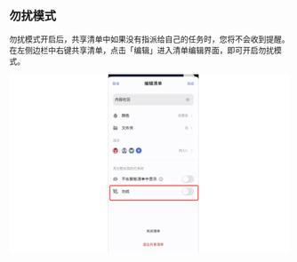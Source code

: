 ## 勿扰模式

勿扰模式开启后，共享清单中如果没有指派给自己的任务时，您将不会收到提醒。在左侧边栏中右键共享清单，点击「编辑」进入清单编辑界面，即可开启勿扰模式。

![](../../images/ios/96.png)

